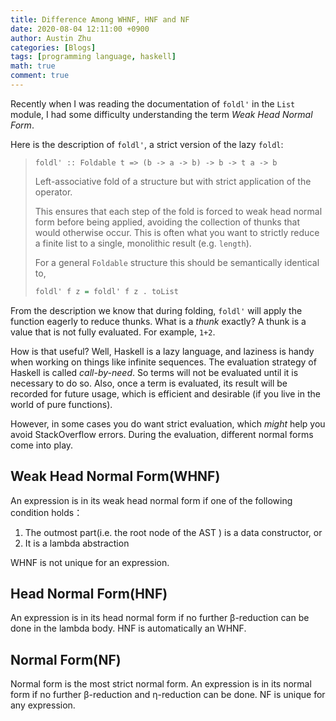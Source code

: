 ```yaml
---
title: Difference Among WHNF, HNF and NF
date: 2020-08-04 12:11:00 +0900
author: Austin Zhu
categories: [Blogs]
tags: [programming language, haskell]
math: true
comment: true
---
```


Recently when I was reading the documentation of `foldl'` in the `List` module, I had some difficulty understanding the term *Weak Head Normal Form*.

Here is the description of `foldl'`, a strict version of the lazy `foldl`:

> `foldl' :: Foldable t => (b -> a -> b) -> b -> t a -> b`
>
> Left-associative fold of a structure but with strict application of the operator.
>
> This ensures that each step of the fold is forced to weak head normal form before being applied, avoiding the collection of thunks that would otherwise occur. This is often what you want to strictly reduce a finite list to a single, monolithic result (e.g. `length`).
>
> For a general `Foldable` structure this should be semantically identical to,
>
> ```haskell
> foldl' f z = foldl' f z . toList
> ```

From the description we know that during folding, `foldl'` will apply the function eagerly to reduce thunks. What is a *thunk* exactly? A thunk is a value that is not fully evaluated. For example, `1+2`.

How is that useful? Well, Haskell is a lazy language, and laziness is handy when working on things like infinite sequences. The evaluation strategy of Haskell is called *call-by-need*. So terms will not be evaluated until it is necessary to do so. Also, once a term is evaluated, its result will be recorded for future usage, which is efficient and desirable (if you live in the world of pure functions). 

However, in some cases you do want strict evaluation, which *might* help you avoid StackOverflow errors. During the evaluation, different normal forms come into play.

## Weak Head Normal Form(WHNF)

An expression is in its weak head normal form if one of the following condition holds：

1. The outmost part(i.e. the root node of the AST ) is a data constructor, or
2. It is a lambda abstraction

WHNF is not unique for an expression.

## Head Normal Form(HNF)

An expression is in its head normal form if no further β-reduction can be done in the lambda body. HNF is automatically an WHNF.

## Normal Form(NF)

Normal form is the most strict normal form. An expression is in its normal form if no further β-reduction and η-reduction can be done. NF is unique for any expression.

